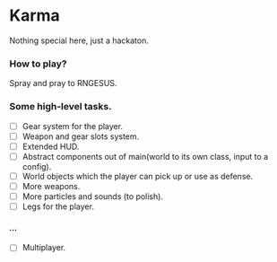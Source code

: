 Karma
======
Nothing special here, just a hackaton.

### How to play?
Spray and pray to RNGESUS.

### Some high-level tasks.
- [ ] Gear system for the player.
- [ ] Weapon and gear slots system.
- [ ] Extended HUD.
- [ ] Abstract components out of main(world to its own class, input to a config).
- [ ] World objects which the player can pick up or use as defense.
- [ ] More weapons.
- [ ] More particles and sounds (to polish).
- [ ] Legs for the player.

#### *...*

- [ ] Multiplayer.